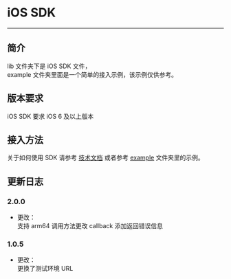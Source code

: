 iOS SDK 
=================

****

## 简介

lib 文件夹下是 iOS SDK 文件，<br>
example 文件夹里面是一个简单的接入示例，该示例仅供参考。

## 版本要求

iOS SDK 要求 iOS 6 及以上版本

## 接入方法

关于如何使用 SDK 请参考 [技术文档](https://pingxx.com/document) 或者参考 [example](https://github.com/PingPlusPlus/pingpp-ios/tree/master/example) 文件夹里的示例。

## 更新日志

### 2.0.0
* 更改：<br>
支持 arm64
调用方法更改
callback 添加返回错误信息


### 1.0.5
* 更改：<br>
更换了测试环境 URL
